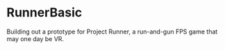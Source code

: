 # RunnerBasic
Building out a prototype for Project Runner, a run-and-gun FPS game that may one day be VR.
